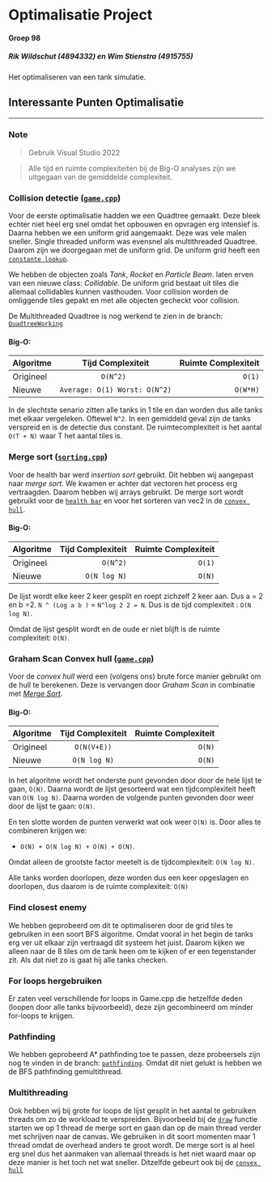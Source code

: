 # Optimalisatie Project
#### Groep 98
##### Rik Wildschut (4894332) en Wim Stienstra (4915755)
Het optimaliseren van een tank simulatie.




## Interessante Punten Optimalisatie
---
### Note
> Gebruik Visual Studio 2022

> Alle tijd en ruimte complexiteiten bij de Big-O analyses zijn we uitgegaan van de gemiddelde complexiteit. 


### **Collision detectie ([`game.cpp`](./game.cpp#L382))**
Voor de eerste optimalisatie hadden we een Quadtree gemaakt. Deze bleek echter niet heel erg snel omdat het opbouwen en opvragen erg intensief is.
Daarna hebben we een uniform grid aangemaakt. Deze was vele malen sneller. Single threaded uniform was evensnel als multithreaded Quadtree.
Daarom zijn we doorgegaan met de uniform grid. 
De uniform grid heeft een [`constante lookup`](./collision_grid.cpp#L29). 

We hebben de objecten zoals *Tank*, *Rocket* en *Particle Beam*. laten erven van een nieuwe class: *Collidable*. De uniform grid bestaat uit tiles die allemaal collidables kunnen vasthouden. Voor collision worden de omliggende tiles gepakt en met alle objecten gecheckt voor collision.

De Multithreaded Quadtree is nog werkend te zien in de branch: [`QuadtreeWorking`](https://github.com/NHLStenden-HBO-ICT-SE/periode-2---optimalisatie-p2-groep-98/tree/QuadtreeWorking)
#### **Big-O**:
| Algoritme        | Tijd Complexiteit          | Ruimte Complexiteit  |
| ------------- |:-------------:| -----:|
| Origineel     | `O(N^2) `                     | `O(1)`
| Nieuwe        | `Average: O(1) Worst: O(N^2)`                      | `O(W*H)` |

In de slechtste senario zitten alle tanks in 1 tile en dan worden dus alle tanks met elkaar vergeleken. Oftewel `N^2`.
In een gemiddeld geval zijn de tanks verspreid en is de detectie dus constant.
De ruimtecomplexiteit is het aantal `O(T + N)` waar T het aantal tiles is.


### **Merge sort ([`sorting.cpp`](./sorting.cpp#L184))**
Voor de health bar werd *insertion sort* gebruikt. Dit hebben wij aangepast naar *merge sort*.
We kwamen er achter dat vectoren het process erg vertraagden. Daarom hebben wij arrays gebruikt. De merge sort wordt gebruikt voor de [`health bar`](./game.cpp#L621) en voor het sorteren van vec2 in de [`convex hull`](./game.cpp#L245).


#### **Big-O**:

| Algoritme        | Tijd Complexiteit         | Ruimte Complexiteit  |
| ------------- |-------------:| -----:|
| Origineel     | `O(N^2)`        | `O(1)`  |
| Nieuwe        | `O(N log N)`    | `O(N)`  |

De lijst wordt elke keer 2 keer gesplit en roept zichzelf 2 keer aan. 
Dus a = 2 en b =2. `N ^ (Log a b )` = `N^log 2 2 = N`. Dus is de tijd complexiteit : `O(N log N)`.

Omdat de lijst gesplit wordt en de oude er niet blijft is de ruimte complexiteit: `O(N)`.



### **Graham Scan Convex hull ([`game.cpp`](./game.cpp#L220))**
Voor de *convex hull* werd een (volgens ons) brute force manier gebruikt om de hull te berekenen.
Deze is vervangen door *Graham Scan* in combinatie met [*Merge Sort*](./sorting.cpp#L103).

#### **Big-O**:

| Algoritme        | Tijd Complexiteit         | Ruimte Complexiteit  |
| ------------- |:-------------:| -----:|
| Origineel     | `O(N(V+E))` | `O(N)` |
| Nieuwe        | `O(N log N)` |   `O(N)` |

In het algoritme wordt het onderste punt gevonden door door de hele lijst te gaan, `O(N)`. Daarna wordt de lijst gesorteerd wat een tijdcomplexiteit heeft van `O(N log N)`. Daarna worden de volgende punten gevonden door weer door de lijst te gaan: `O(N)`. 

En ten slotte worden de punten verwerkt wat ook weer `O(N)` is. Door alles te combineren krijgen we:
- `O(N) + O(N log N) + O(N) + O(N)`. 

Omdat alleen de grootste factor meetelt is de tijdcomplexiteit: `O(N log N)`.

Alle tanks worden doorlopen, deze worden dus een keer opgeslagen en doorlopen, dus daarom is de ruimte complexiteit: `O(N)`


### **Find closest enemy**
We hebben geprobeerd om dit te optimaliseren door de grid tiles te gebruiken in een soort BFS algoritme. Omdat vooral in het begin de tanks erg ver uit elkaar zijn vertraagd dit systeem het juist. Daarom kijken we alleen naar de 8 tiles om de tank heen om te kijken of er een tegenstander zit. Als dat niet zo is gaat hij alle tanks checken.

### **For loops hergebruiken**
Er zaten veel verschillende for loops in Game.cpp die hetzelfde deden (loopen door alle tanks bijvoorbeeld), deze zijn gecombineerd om minder for-loops te krijgen.

### **Pathfinding**
We hebben geprobeerd A* pathfinding toe te passen, deze probeersels zijn nog te vinden in de branch: [`pathfinding`](https://github.com/NHLStenden-HBO-ICT-SE/periode-2---optimalisatie-p2-groep-98/tree/pathfinding). Omdat dit niet gelukt is hebben we de BFS pathfinding gemultithread.


### Multithreading
Ook hebben wij bij grote for loops de lijst gesplit in het aantal te gebruiken threads om zo de workload te verspreiden. Bijvoorbeeld bij de [`draw`](./game.cpp#L621) functie starten we op 1 thread de merge sort en gaan dan op de main thread verder met schrijven naar de canvas. We gebruiken in dit soort momenten maar 1 thread omdat de overhead anders te groot wordt. De merge sort is al heel erg snel dus het aanmaken van allemaal threads is het niet waard maar op deze manier is het toch net wat sneller. Ditzelfde gebeurt ook bij de [`convex hull`](./game.cpp#L594)


